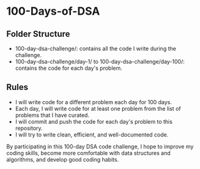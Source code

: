 # 100-Days-of-DSA

## Folder Structure
* 100-day-dsa-challenge/: contains all the code I write during the challenge.
* 100-day-dsa-challenge/day-1/ to 100-day-dsa-challenge/day-100/: contains the code for each day's problem.
## Rules
* I will write code for a different problem each day for 100 days.
* Each day, I will write code for at least one problem from the list of problems that I have curated.
* I will commit and push the code for each day's problem to this repository.
* I will try to write clean, efficient, and well-documented code.


By participating in this 100-day DSA code challenge, I hope to improve my coding skills, become more comfortable with data structures and algorithms, and develop good coding habits.
